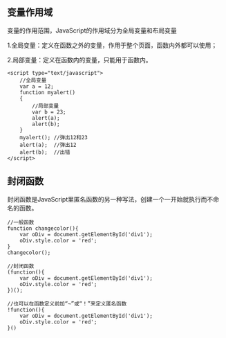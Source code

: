 ## 变量作用域

变量的作用范围，JavaScript的作用域分为全局变量和布局变量

1.全局变量：定义在函数之外的变量，作用于整个页面，函数内外都可以使用；

2.局部变量：定义在函数内的变量，只能用于函数内。

```
<script type="text/javascript">
    //全局变量
    var a = 12;
    function myalert()
    {
        //局部变量
        var b = 23;
        alert(a);
        alert(b);
    }
    myalert(); //弹出12和23
    alert(a);  //弹出12    
    alert(b);  //出错
</script>
```

## 封闭函数

封闭函数是JavaScript里匿名函数的另一种写法，创建一个一开始就执行而不命名的函数。

```
//一般函数
function changecolor(){
    var oDiv = document.getElementById('div1');
    oDiv.style.color = 'red';
}
changecolor();

//封闭函数
(function(){
    var oDiv = document.getElementById('div1');
    oDiv.style.color = 'red';
})();

//也可以在函数定义前加“~”或“！”来定义匿名函数
!function(){
    var oDiv = document.getElementById('div1');
    oDiv.style.color = 'red';
}()
```



